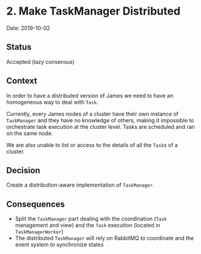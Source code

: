 # 2. Make TaskManager Distributed

Date: 2019-10-02

## Status

Accepted (lazy consensus)

## Context

In order to have a distributed version of James we need to have an homogeneous way to deal with `Task`.

Currently, every James nodes of a cluster have their own instance of `TaskManager` and they have no knowledge of others, making it impossible to orchestrate task execution at the cluster level.
Tasks are scheduled and ran on the same node.

We are also unable to list or access to the details of all the `Task`s of a cluster.

## Decision

Create a distribution-aware implementation of `TaskManager`.

## Consequences

 * Split the `TaskManager` part dealing with the coordination (`Task` management and view) and the `Task` execution (located in `TaskManagerWorker`)
 * The distributed `TaskManager` will rely on RabbitMQ to coordinate and the event system to synchronize states
